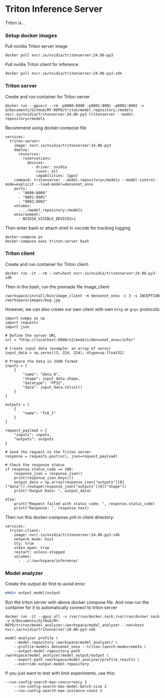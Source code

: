 # Triton Inference Server

Triton is...

### Setup docker images

Pull nividia Triton server image

```bash!
docker pull nvcr.io/nvidia/tritonserver:24.06-py3
```

Pull nvidia Triton client for inference

```bash!
docker pull nvcr.io/nvidia/tritonserver:24.06-py3-sdk
```

### Triton server

Create and run container for Triton server

```bash!
docker run --gpus=1 --rm -p8000:8000 -p8001:8001 -p8002:8002 -v d/Documents/GitHub/MY-REPO/triton/model_repository:/models nvcr.io/nvidia/tritonserver:24.06-py3 tritonserver --model-repository=/models
```

Recommend using docker-compose file

```dockerfile!
services:
  triton-server:
    image: nvcr.io/nvidia/tritonserver:24.06-py3
    deploy:
      resources:
        reservations:
          devices:
            - driver: nvidia
              count: all
              capabilities: [gpu]
    command: tritonserver --model-repository=/models --model-control-mode=explicit --load-model=densenet_onnx
    ports:
      - "8000:8000"
      - "8001:8001"
      - "8002:8002"
    volumes:
      - ../model_repository:/models
    environment:
      - NVIDIA_VISIBLE_DEVICES=1
```

Then enter bash or attach shell in vscode for tracking logging

```bash!
docker-compose ps
docker-compose exec triton-server bash
```

### Triton client

Create and run container for Triton client:

```bash!
docker run -it --rm --net=host nvcr.io/nvidia/tritonserver:24.06-py3-sdk
```

Then in the bash, run the premade file image_client

```bash!
/workspace/install/bin/image_client -m densenet_onnx -c 3 -s INCEPTION /workspace/images/mug.jpg
```

However, we can also create our own client with own `http` or `grpc` protocols:

```python!
import numpy as np
import requests
import json

# Define the server URL
url = "http://localhost:8000/v2/models/densenet_onnx/infer"

# Create input data (example: an array of zeros)
input_data = np.zeros((3, 224, 224), dtype=np.float32)

# Prepare the data in JSON format
inputs = [
    {
        "name": "data_0",
        "shape": input_data.shape,
        "datatype": "FP32",
        "data": input_data.tolist()
    }
]

outputs = [
    {
        "name": "fc6_1"
    }
]

request_payload = {
    "inputs": inputs,
    "outputs": outputs
}

# Send the request to the Triton server
response = requests.post(url, json=request_payload)

# Check the response status
if response.status_code == 200:
    response_json = response.json()
    print(response_json.keys())
    output_data = np.array(response_json["outputs"][0]["data"]).reshape(response_json["outputs"][0]["shape"])
    print("Output Data: ", output_data)

else:
    print("Request failed with status code: ", response.status_code)
    print("Response: ", response.text)
```

Then run this docker-compose.yml in client directory:

```dockerfile!
services:
  triton-client:
    image: nvcr.io/nvidia/tritonserver:24.06-py3-sdk
    network_mode: host
    tty: true
    stdin_open: true
    restart: unless-stopped
    volumes:
      - ../:/workspace/inference/
```

### Model analyzer

Create the output dir first to avoid error

```bash
mkdir output_model/output
```

Run the triton server with above docker compose file. And now run the container for it to automatically connect to triton server

```bash!
docker run -it --gpus all -v /var/run/docker.sock:/var/run/docker.sock -v d/Documents/GitHub/MY-REPO/triton/model_analyzer:/workspace/model_analyzer --net=host nvcr.io/nvidia/tritonserver:24.06-py3-sdk
```

```bash!
model-analyzer profile \
    --model-repository /workspace/model_analyzer/ \
    --profile-models densenet_onnx --triton-launch-mode=remote \
    --output-model-repository-path /workspace/model_analyzer/model_output/output \
    --export-path /workspace/model_analyzer/profile_results \
    --override-output-model-repository
```

If you just want to test with limit experiments, use this:

```bash!
--run-config-search-max-concurrency 2
    --run-config-search-max-model-batch-size 2
    --run-config-search-max-instance-count 2
```

